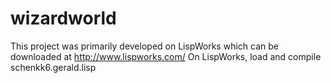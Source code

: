 # wizardworld
This project was primarily developed on LispWorks which can be downloaded at http://www.lispworks.com/
On LispWorks, load and compile schenkk6.gerald.lisp

